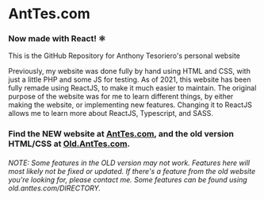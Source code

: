 # AntTes.com
### Now made with React! ⚛
This is the GitHub Repository for Anthony Tesoriero's personal website

Previously, my website was done fully by hand using HTML and CSS, with just a little PHP and some JS for testing.
As of 2021, this website has been fully remade using ReactJS, to make it much easier to maintain. 
The original purpose of the website was for me to learn different things, by either making the website, or implementing new features.
Changing it to ReactJS allows me to learn more about ReactJS, Typescript, and SASS.

### Find the NEW website at [AntTes.com](http://anttes.com), and the old version HTML/CSS at [Old.AntTes.com](http://old.anttes.com).
###### NOTE: Some features in the OLD version may not work. Features here will most likely not be fixed or updated. If there's a feature from the old website you're looking for, please contact me. Some features can be found using old.anttes.com/DIRECTORY.

